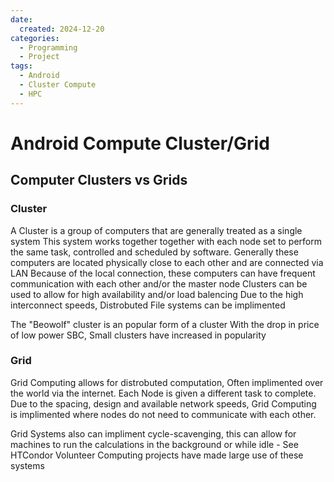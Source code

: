 ```yaml
---
date:
  created: 2024-12-20
categories:
  - Programming
  - Project
tags:
  - Android
  - Cluster Compute
  - HPC
---
```


# Android Compute Cluster/Grid

## Computer Clusters vs Grids
### Cluster
A Cluster is a group of computers that are generally treated as a single system
This system works together together with each node set to perform the same task, controlled and scheduled by software. 
Generally these computers are located physically close to each other and are connected via LAN
Because of the local connection, these computers can have frequent communication with each other and/or the master node
Clusters can be used to allow for high availability and/or load balencing
Due to the high interconnect speeds, Distrobuted File systems can be implimented

The "Beowolf" cluster is an popular form of a cluster
With the drop in price of low power SBC, Small clusters have increased in popularity

### Grid
Grid Computing allows for distrobuted computation, Often implimented over the world via the internet.
Each Node is given a different task to complete.
Due to the spacing, design and available network speeds, Grid Computing is implimented where nodes do not need to communicate with each other.

Grid Systems also can impliment cycle-scavenging, this can allow for machines to run the calculations in the background or while idle - See HTCondor
Volunteer Computing projects have made large use of these systems